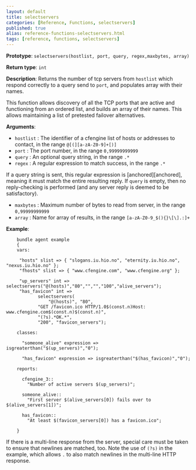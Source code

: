 ```yaml
---
layout: default
title: selectservers
categories: [Reference, Functions, selectservers]
published: true
alias: reference-functions-selectservers.html
tags: [reference, functions, selectservers]
---
```


**Prototype**: `selectservers(hostlist, port, query, regex,maxbytes, array)`

**Return type**: `int`

**Description**: Returns the number of tcp servers from `hostlist` which 
respond correctly to a query send to `port`, and populates array with their 
names.

This function allows discovery of all the TCP ports that are active and 
functioning from an ordered list, and builds an array of their names. This 
allows maintaining a list of pretested failover alternatives.

**Arguments**:

* `hostlist` : The identifier of a cfengine list of hosts or addresses to
contact, in the range `@[(][a-zA-Z0-9]+[)]`
* `port` : The port number, in the range `0,99999999999`   
* `query` : An optional query string, in the range `.*`
* `regex` : A regular expression to match success, in the range `.*`

If a query string is sent, this regular expression is [anchored][anchored], meaning it 
must match the entire resulting reply. If `query` is empty, then no reply-checking is performed (and any server reply is deemed to be
satisfactory).

* `maxbytes` : Maximum number of bytes to read from server, in the range
`0,99999999999`
* `array` : Name for array of results, in the range
`[a-zA-Z0-9_$(){}\[\].:]+`

**Example**:

```cf3
    bundle agent example
    {     
    vars:

     "hosts" slist => { "slogans.iu.hio.no", "eternity.iu.hio.no", "nexus.iu.hio.no" };
     "fhosts" slist => { "www.cfengine.com", "www.cfengine.org" };
 
     "up_servers" int =>  selectservers("@(hosts)","80","","","100","alive_servers");
     "has_favicon" int =>
            selectservers(
                "@(hosts)", "80",
            "GET /favicon.ico HTTP/1.0$(const.n)Host: www.cfengine.com$(const.n)$(const.n)",
            "(?s).*OK.*",
            "200", "favicon_servers");

    classes:

      "someone_alive" expression => isgreaterthan("$(up_servers)","0");

      "has_favicon" expression => isgreaterthan("$(has_favicon)","0");

    reports:

      cfengine_3::
        "Number of active servers $(up_servers)";

      someone_alive::
        "First server $(alive_servers[0]) fails over to $(alive_servers[1])";

      has_favicon::
        "At least $(favicon_servers[0]) has a favicon.ico";

    }
```

If there is a multi-line response from the server, special care must be
taken to ensure that newlines are matched, too. Note the use of `(?s)`
in the example, which allows `.` to also match newlines in the
multi-line HTTP response.
